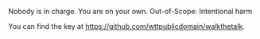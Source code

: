 Nobody is in charge. You are on your own.
Out-of-Scope: Intentional harm

You can find the key at https://github.com/wttpublicdomain/walkthetalk.


